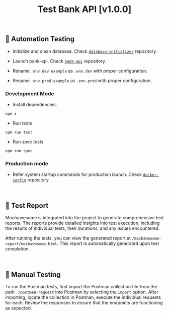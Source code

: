<h1 id="top" align="center">Test Bank API [v1.0.0]</h1>

<br/>

## 🔬 Automation Testing

- Initialize and clean database. Check [`database-initializer`](https://github.com/staucktion/database-initializer) repository.

- Launch bank-api. Check [`bank-api`](https://github.com/staucktion/bank-api) repository.

- Rename `.env.dev.example` as `.env.dev` with proper configuration.

- Rename `.env.prod.example` as `.env.prod` with proper configuration.

### Development Mode

- Install dependencies.

```
npm i
```

- Run tests

```
npm run test
```

- Run spec tests

```
npm run spec
```

### Production mode

- Refer system startup commands for production launch. Check [`docker-config`](https://github.com/staucktion/docker-config) repository.

<br/>

## 🐛 Test Report

Mochawesome is integrated into the project to generate comprehensive test reports. The reports provide detailed insights into test execution, including the results of individual tests, their durations, and any issues encountered.

After running the tests, you can view the generated report at `/mochawesome-report/mochawesome.html`. This report is automatically generated upon test completion.

<br/>

## 🔬 Manual Testing

To run the Postman tests, first import the Postman collection file from the path `./postman-request` into Postman by selecting the `Import` option. After importing, locate the collection in Postman, execute the individual requests for each. Review the responses to ensure that the endpoints are functioning as expected.

<br/>

